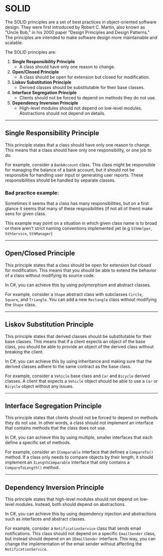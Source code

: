 ﻿# SOLID

The SOLID principles are a set of best practices in object-oriented software design. 
They were first introduced by Robert C. Martin, also known as "Uncle Bob," in his 2000 paper "Design Principles and Design Patterns." 
The principles are intended to make software design more maintainable and scalable.

The SOLID principles are:
1. __Single Responsibility Principle__
    - A class should have only one reason to change.
2. __Open/Closed Principle__
    - A class should be open for extension but closed for modification.
3. __Liskov Substitution Principle__
    - Derived classes should be substitutable for their base classes.
4. __Interface Segregation Principle__
    - Clients should not be forced to depend on methods they do not use.
5. __Dependency Inversion Principle__
    - High-level modules should not depend on low-level modules. Abstractions should not depend on details.
--- 
## Single Responsibility Principle

This principle states that a class should have only one reason to change. This means that a class should have only one responsibility, or one job to do. 

For example, consider a `BankAccount` class. This class might be responsible for managing the balance of a bank account, but it should not be responsible for handling user input or generating user reports. These responsibilities should be handled by separate classes.

### Bad practice example:
Sometimes it seems that a class has many responsibilities, but on a first glance it seems that many of these resposibilities (if not all of them) make sens for given class.

This example may point on a situation in which given class name is to broad or there aren't strict naming conventions implemented yet (e.g `SthHelper`, `SthService`, `SthManager`)


---

## Open/Closed Principle
This principle states that a class should be open for extension but closed for modification. This means that you should be able to extend the behavior of a class without modifying its source code. 

In C#, you can achieve this by using polymorphism and abstract classes. 

For example, consider a `Shape` abstract class with subclasses `Circle`, `Square`, and `Triangle`. You can add a new `Rectangle` class without modifying the `Shape` class.

---

## Liskov Substitution Principle
This principle states that derived classes should be substitutable for their base classes. This means that if a client expects an object of the base class, you should be able to provide an object of the derived class without breaking the client. 

In C#, you can achieve this by using inheritance and making sure that the derived classes adhere to the same contract as the base class. 

For example, consider a `Vehicle` base class and `Car` and `Bicycle` derived classes. A client that expects a `Vehicle` object should be able to use a `Car` or `Bicycle` object without any issues.

---

## Interface Segregation Principle
This principle states that clients should not be forced to depend on methods they do not use. In other words, a class should not implement an interface that contains methods that the class does not use. 

In C#, you can achieve this by using multiple, smaller interfaces that each define a specific set of methods. 

For example, consider an `IComparable` interface that defines a `CompareTo()` method. If a class only needs to compare objects by their length, it should implement an `ILengthComparable` interface that only contains a `CompareToLength()` method.

---

## Dependency Inversion Principle 
This principle states that high-level modules should not depend on low-level modules. Instead, both should depend on abstractions. 

In C#, you can achieve this by using dependency injection and abstractions such as interfaces and abstract classes. 

For example, consider a `NotificationService` class that sends email notifications. This class should not depend on a specific `EmailSender` class, but instead should depend on an `IEmailSender` interface. This way, you can change the implementation of the email sender without affecting the `NotificationService`.